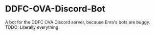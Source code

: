 # DDFC-OVA-Discord-Bot
A bot for the DDFC OVA Discord server, because Enra's bots are buggy.
TODO: Literally everything.
